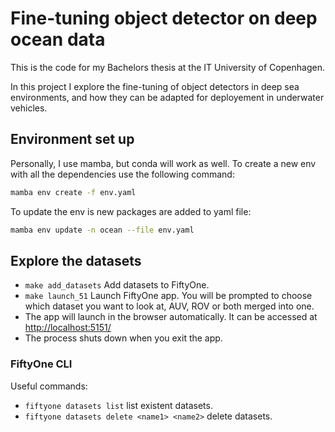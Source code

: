 # Fine-tuning object detector on deep ocean data

This is the code for my Bachelors thesis at the IT University of Copenhagen.

In this project I explore the fine-tuning of object detectors in deep sea environments, and how they can be adapted for deployement in underwater vehicles.

## Environment set up
Personally, I use mamba, but conda will work as well. To create a new env with all the dependencies use the following command:
```bash
mamba env create -f env.yaml
```
To update the env is new packages are added to yaml file: 
```bash
mamba env update -n ocean --file env.yaml
```

## Explore the datasets

- `make add_datasets` Add datasets to FiftyOne.
- `make launch_51` Launch FiftyOne app. You will be prompted to choose which dataset you want to look at, AUV, ROV or both merged into one.
- The app will launch in the browser automatically. It can be accessed at [http://localhost:5151/](http://localhost:5151/)
- The process shuts down when you exit the app.

### FiftyOne CLI
Useful commands:
- `fiftyone datasets list` list existent datasets.
- `fiftyone datasets delete <name1> <name2>` delete datasets.


